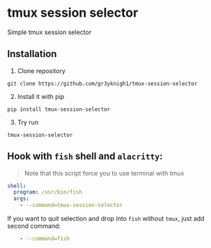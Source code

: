 # tmux session selector

Simple tmux session selector

## Installation

1. Clone repository

```shell
git clone https://github.com/gr3yknigh1/tmux-session-selector
```

2. Install it with pip

```shell
pip install tmux-session-selector
```

3. Try run

```shell
tmux-session-selector
```

## Hook with `fish` shell and `alacritty`:

> Note that this script force you to use terminal with tmux

```yaml
shell:
  program: /usr/bin/fish
  args:
    - --command=tmux-session-selector
```

If you want to quit selection and drop into `fish` without `tmux`, just add second command:

```yaml
    - --command=fish
```

